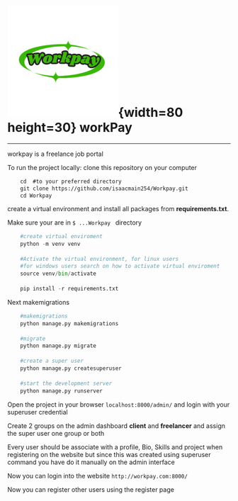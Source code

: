 # ![workpay logo](static/images/Workpay-removebg-preview.png){width=80 height=30} workPay
----------------------------------------------------------------------


workpay is a freelance job portal

To run the project locally: clone this repository on your computer

```
    cd  #to your preferred directory
    git clone https://github.com/isaacmain254/Workpay.git
    cd Workpay
```

create a virtual environment and install all packages from **requirements.txt**.

 Make sure your are in `$ ...Workpay ` directory


```python
    #create virtual enviroment
    python -m venv venv

    #Activate the virtual environment, for linux users
    #for windows users search on how to activate virtual enviroment
    source venv/bin/activate

    pip install -r requirements.txt
```


Next makemigrations

```python
    #makemigrations
    python manage.py makemigrations

    #migrate
    python manage.py migrate

    #create a super user
    python manage.py createsuperuser
    
    #start the development server
    python manage.py runserver
```

Open the project in your browser `localhost:8000/admin/` and login with your superuser credential

Create 2 groups on the admin dashboard **client** and **freelancer** and assign the super user one group or both 

Every user should be associate with a profile, Bio, Skills and project when registering on the website but since this was created using superuser command you have do it manually on the admin interface

Now you can login into the website `http://workpay.com:8000/`

Now you can register other users using the register page
